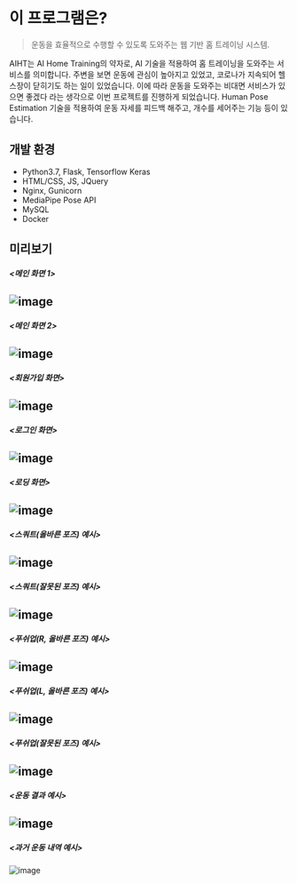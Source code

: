 # 이 프로그램은?
> 운동을 효율적으로 수행할 수 있도록 도와주는 웹 기반 홈 트레이닝 시스템.

AIHT는 AI Home Training의 약자로, AI 기술을 적용하여 홈 트레이닝을 도와주는 서비스를 의미합니다. 주변을 보면 운동에 관심이 높아지고 있었고, 코로나가 지속되어 헬스장이 닫히기도 하는 일이 있었습니다. 이에 따라 운동을 도와주는 비대면 서비스가 있으면 좋겠다 라는 생각으로 이번 프로젝트를 진행하게 되었습니다. Human Pose Estimation 기술을 적용하여 운동 자세를 피드백 해주고, 개수를 세어주는 기능 등이 있습니다.

## 개발 환경
- Python3.7, Flask, Tensorflow Keras
- HTML/CSS, JS, JQuery
- Nginx, Gunicorn
- MediaPipe Pose API
- MySQL
- Docker

## 미리보기
##### <메인 화면 1>
![image](https://user-images.githubusercontent.com/59381113/168851013-dfc1b799-71cc-4a2b-b907-fd239a41a7f4.png)<br>
---
##### <메인 화면 2>
![image](https://user-images.githubusercontent.com/59381113/168852718-0304e13e-ec4c-48d4-8134-975d00cf3d07.png)<br>
---
##### <회원가입 화면>
![image](https://user-images.githubusercontent.com/59381113/168852878-6de7c87a-05be-44ee-9e37-d8ae94bd167e.png)<br>
---
##### <로그인 화면>
![image](https://user-images.githubusercontent.com/59381113/168852787-15149abe-527d-4a4a-b776-69cf393a1329.png)<br>
---
##### <로딩 화면>
![image](https://user-images.githubusercontent.com/59381113/168852920-7d8bd18b-c39e-45c3-bda5-18fb708061f2.png)<br>
---
##### <스쿼트(올바른 포즈) 예시>
![image](https://user-images.githubusercontent.com/59381113/168853040-ed9fba3f-0dff-4c10-9c0c-961850f22ac1.png)<br>
---
##### <스쿼트(잘못된 포즈) 예시>
![image](https://user-images.githubusercontent.com/59381113/168853116-7204d55e-17b3-4675-ade3-a98c5c5338bb.png)<br>
---
##### <푸쉬업(R, 올바른 포즈) 예시>
![image](https://user-images.githubusercontent.com/59381113/168853174-a77bd4db-0e31-422b-82e5-01f6a9c3a898.png)<br>
---
##### <푸쉬업(L, 올바른 포즈) 예시>
![image](https://user-images.githubusercontent.com/59381113/168853239-7d275c84-0779-4313-89c0-49e1c4523630.png)<br>
---
##### <푸쉬업(잘못된 포즈) 예시>
![image](https://user-images.githubusercontent.com/59381113/168853317-806f7ccf-0022-470c-8d40-455756cf9ae1.png)<br>
---
##### <운동 결과 예시>
![image](https://user-images.githubusercontent.com/59381113/168853368-59453eb4-3daf-4661-b3d3-0335f1032c20.png)<br>
---
##### <과거 운동 내역 예시>
![image](https://user-images.githubusercontent.com/59381113/168853437-6484a4d7-ee6a-4d1d-96b5-64f9805b6db2.png)<br>
